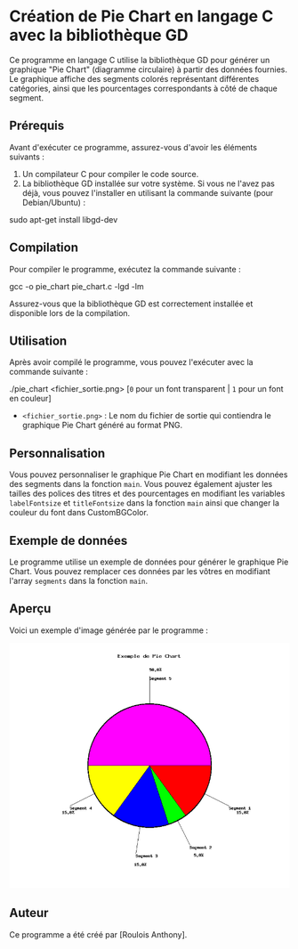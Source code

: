 # Création de Pie Chart en langage C avec la bibliothèque GD

Ce programme en langage C utilise la bibliothèque GD pour générer un graphique "Pie Chart" (diagramme circulaire) à partir des données fournies. Le graphique affiche des segments colorés représentant différentes catégories, ainsi que les pourcentages correspondants à côté de chaque segment.

## Prérequis

Avant d'exécuter ce programme, assurez-vous d'avoir les éléments suivants :

1. Un compilateur C pour compiler le code source.
2. La bibliothèque GD installée sur votre système. Si vous ne l'avez pas déjà, vous pouvez l'installer en utilisant la commande suivante (pour Debian/Ubuntu) :

sudo apt-get install libgd-dev


## Compilation

Pour compiler le programme, exécutez la commande suivante :

gcc -o pie_chart pie_chart.c -lgd -lm


Assurez-vous que la bibliothèque GD est correctement installée et disponible lors de la compilation.

## Utilisation

Après avoir compilé le programme, vous pouvez l'exécuter avec la commande suivante :

./pie_chart <fichier_sortie.png> [`0` pour un font transparent | `1` pour un font en couleur]


- `<fichier_sortie.png>` : Le nom du fichier de sortie qui contiendra le graphique Pie Chart généré au format PNG.

## Personnalisation

Vous pouvez personnaliser le graphique Pie Chart en modifiant les données des segments dans la fonction `main`. Vous pouvez également ajuster les tailles des polices des titres et des pourcentages en modifiant les variables `labelFontsize` et `titleFontsize` dans la fonction `main` ainsi que changer la couleur du font dans CustomBGColor.

## Exemple de données

Le programme utilise un exemple de données pour générer le graphique Pie Chart. Vous pouvez remplacer ces données par les vôtres en modifiant l'array `segments` dans la fonction `main`.

## Aperçu

Voici un exemple d'image générée par le programme :

![Exemple de Pie Chart](./demo/out.png)

## Auteur

Ce programme a été créé par [Roulois Anthony].

